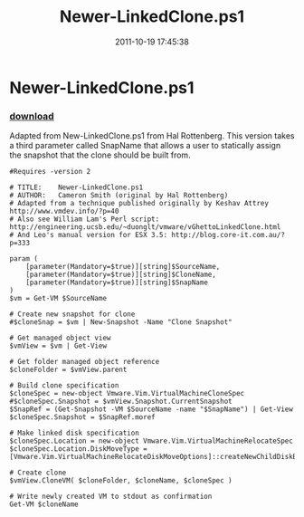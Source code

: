 ﻿---
pid:            3016
parent:         0
children:       
poster:         Cameron Smith
title:          Newer-LinkedClone.ps1
date:           2011-10-19 17:45:38
description:    Adapted from New-LinkedClone.ps1 from Hal Rottenberg.  This version takes a third parameter called SnapName that allows a user to statically assign the snapshot that the clone should be built from.
format:         posh
---

# Newer-LinkedClone.ps1

### [download](3016.ps1)  

Adapted from New-LinkedClone.ps1 from Hal Rottenberg.  This version takes a third parameter called SnapName that allows a user to statically assign the snapshot that the clone should be built from.

```posh
#Requires -version 2

# TITLE: 	Newer-LinkedClone.ps1
# AUTHOR:	Cameron Smith (original by Hal Rottenberg)
# Adapted from a technique published originally by Keshav Attrey http://www.vmdev.info/?p=40
# Also see William Lam's Perl script: http://engineering.ucsb.edu/~duonglt/vmware/vGhettoLinkedClone.html
# And Leo's manual version for ESX 3.5: http://blog.core-it.com.au/?p=333

param (
	[parameter(Mandatory=$true)][string]$SourceName,
	[parameter(Mandatory=$true)][string]$CloneName,
	[parameter(Mandatory=$true)][string]$SnapName
)
$vm = Get-VM $SourceName

# Create new snapshot for clone
#$cloneSnap = $vm | New-Snapshot -Name "Clone Snapshot"

# Get managed object view
$vmView = $vm | Get-View

# Get folder managed object reference
$cloneFolder = $vmView.parent

# Build clone specification
$cloneSpec = new-object Vmware.Vim.VirtualMachineCloneSpec
#$cloneSpec.Snapshot = $vmView.Snapshot.CurrentSnapshot
$SnapRef = (Get-Snapshot -VM $SourceName -name "$SnapName") | Get-View
$cloneSpec.Snapshot = $SnapRef.moref

# Make linked disk specification
$cloneSpec.Location = new-object Vmware.Vim.VirtualMachineRelocateSpec
$cloneSpec.Location.DiskMoveType = [Vmware.Vim.VirtualMachineRelocateDiskMoveOptions]::createNewChildDiskBacking

# Create clone
$vmView.CloneVM( $cloneFolder, $cloneName, $cloneSpec )

# Write newly created VM to stdout as confirmation
Get-VM $cloneName
```
